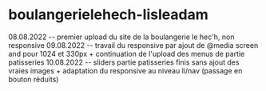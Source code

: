 # boulangerielehech-lisleadam

08.08.2022 -- premier upload du site de la boulangerie le hec'h, non responsive
09.08.2022 -- travail du responsive par ajout de @media screen and pour 1024 et 330px + continuation de l'upload des menus de partie patisseries
10.08.2022 -- sliders partie patisseries finis sans ajout des vraies images + adaptation du responsive au niveau li/nav (passage en bouton réduits)
